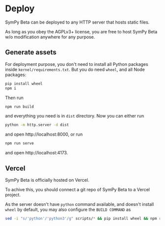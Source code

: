 # Deploy
SymPy Beta can be deployed to any HTTP server that hosts static files.

As long as you obey the AGPLv3+ license, you are free to host SymPy Beta w/o modification anywhere for any purpose.
## Generate assets
For deployment purpose, you don't need to install all Python packages inside `kernel/requirements.txt`. But you do need `wheel`, and all Node packages:
```sh
pip install wheel
npm i
```
Then run
```sh
npm run build
```
and everything you need is in `dist` directory.
Now you can either run
```sh
python -m http.server -d dist
```
and open http://localhost:8000, or run
```sh
npm run serve
```
and open http://localhost:4173.
## Vercel
SymPy Beta is officially hosted on Vercel.

To achive this, you should connect a git repo of SymPy Beta to a Vercel project.

As the server doesn't have `python` command available, and doesn't install `wheel` by default, you may also configure the `BUILD COMMAND` as
```sh
sed -i "s/'python'/'python3'/g" scripts/* && pip install wheel && npm run build
```